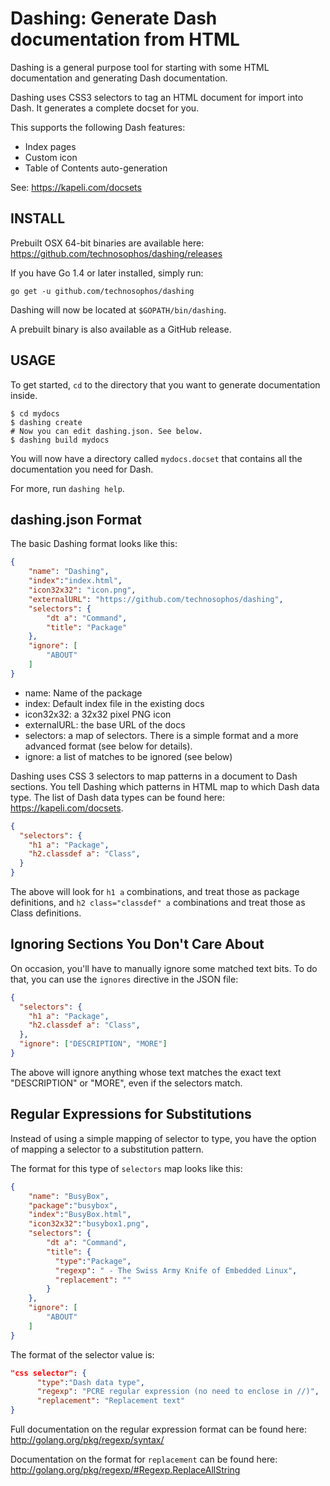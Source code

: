 # Dashing: Generate Dash documentation from HTML

Dashing is a general purpose tool for starting with some HTML
documentation and generating Dash documentation.

Dashing uses CSS3 selectors to tag an HTML document for import into
Dash. It generates a complete docset for you.

This supports the following Dash features:

- Index pages
- Custom icon
- Table of Contents auto-generation

See:
https://kapeli.com/docsets

## INSTALL

Prebuilt OSX 64-bit binaries are available here:
https://github.com/technosophos/dashing/releases

If you have Go 1.4 or later installed, simply run:

`go get -u github.com/technosophos/dashing`

Dashing will now be located at `$GOPATH/bin/dashing`.

A prebuilt binary is also available as a GitHub release.

## USAGE

To get started, `cd` to the directory that you want to generate
documentation inside.

```
$ cd mydocs
$ dashing create
# Now you can edit dashing.json. See below.
$ dashing build mydocs
```

You will now have a directory called `mydocs.docset` that contains all
the documentation you need for Dash.

For more, run `dashing help`.

## dashing.json Format

The basic Dashing format looks like this:

```json
{
    "name": "Dashing",
    "index":"index.html",
    "icon32x32": "icon.png",
    "externalURL": "https://github.com/technosophos/dashing",
    "selectors": {
        "dt a": "Command",
        "title": "Package"
    },
    "ignore": [
        "ABOUT"
    ]
}
```

- name: Name of the package
- index: Default index file in the existing docs
- icon32x32: a 32x32 pixel PNG icon
- externalURL: the base URL of the docs
- selectors: a map of selectors. There is a simple format and
  a more advanced format (see below for details).
- ignore: a list of matches to be ignored (see below)

Dashing uses CSS 3 selectors to map patterns in a document to Dash
sections. You tell Dashing which patterns in HTML map to which Dash data
type. The list of Dash data types can be found here: https://kapeli.com/docsets.

```json
{
  "selectors": {
    "h1 a": "Package",
    "h2.classdef a": "Class",
  }
}
```

The above will look for `h1 a` combinations, and treat those as package
definitions, and `h2 class="classdef" a` combinations and treat those as
Class definitions.

## Ignoring Sections You Don't Care About

On occasion, you'll have to manually ignore some matched text bits. To
do that, you can use the `ignores` directive in the JSON file:


```json
{
  "selectors": {
    "h1 a": "Package",
    "h2.classdef a": "Class",
  },
  "ignore": ["DESCRIPTION", "MORE"]
}
```

The above will ignore anything whose text matches the exact text "DESCRIPTION"
or "MORE", even if the selectors match.

## Regular Expressions for Substitutions

Instead of using a simple mapping of selector to type, you have the
option of mapping a selector to a substitution pattern.

The format for this type of `selectors` map looks like this:

```json
{
    "name": "BusyBox",
    "package":"busybox",
    "index":"BusyBox.html",
    "icon32x32":"busybox1.png",
    "selectors": {
        "dt a": "Command",
        "title": {
          "type":"Package",
          "regexp": " - The Swiss Army Knife of Embedded Linux",
          "replacement": ""
        }
    },
    "ignore": [
        "ABOUT"
    ]
}
```

The format of the selector value is:

```json
"css selector": {
      "type":"Dash data type",
      "regexp": "PCRE regular expression (no need to enclose in //)",
      "replacement": "Replacement text"
}
```

Full documentation on the regular expression format can be found here:
http://golang.org/pkg/regexp/syntax/

Documentation on the format for `replacement` can be found here:
http://golang.org/pkg/regexp/#Regexp.ReplaceAllString
